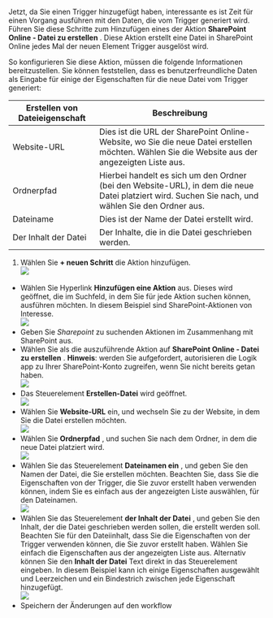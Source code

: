 Jetzt, da Sie einen Trigger hinzugefügt haben, interessante es ist Zeit für einen Vorgang ausführen mit den Daten, die vom Trigger generiert wird. Führen Sie diese Schritte zum Hinzufügen eines der Aktion **SharePoint Online - Datei zu erstellen** . Diese Aktion erstellt eine Datei in SharePoint Online jedes Mal der neuen Element Trigger ausgelöst wird. 

So konfigurieren Sie diese Aktion, müssen die folgende Informationen bereitzustellen. Sie können feststellen, dass es benutzerfreundliche Daten als Eingabe für einige der Eigenschaften für die neue Datei vom Trigger generiert:

|Erstellen von Dateieigenschaft|Beschreibung|
|---|---|
|Website-URL|Dies ist die URL der SharePoint Online-Website, wo Sie die neue Datei erstellen möchten. Wählen Sie die Website aus der angezeigten Liste aus.|
|Ordnerpfad|Hierbei handelt es sich um den Ordner (bei den Website-URL), in dem die neue Datei platziert wird. Suchen Sie nach, und wählen Sie den Ordner aus.|
|Dateiname|Dies ist der Name der Datei erstellt wird.|
|Der Inhalt der Datei|Der Inhalte, die in die Datei geschrieben werden.|

1. Wählen Sie **+ neuen Schritt** die Aktion hinzufügen.  
![](./media/connectors-create-api-sharepointonline/action-1.png)  
- Wählen Sie Hyperlink **Hinzufügen eine Aktion** aus. Dieses wird geöffnet, die im Suchfeld, in dem Sie für jede Aktion suchen können, ausführen möchten. In diesem Beispiel sind SharePoint-Aktionen von Interesse.    
![](./media/connectors-create-api-sharepointonline/action-2.png)    
- Geben Sie *Sharepoint* zu suchenden Aktionen im Zusammenhang mit SharePoint aus.
- Wählen Sie als die auszuführende Aktion auf **SharePoint Online - Datei zu erstellen** .   **Hinweis**: werden Sie aufgefordert, autorisieren die Logik app zu Ihrer SharePoint-Konto zugreifen, wenn Sie nicht bereits getan haben.    
![](./media/connectors-create-api-sharepointonline/action-3.png)    
- Das Steuerelement **Erstellen-Datei** wird geöffnet.   
![](./media/connectors-create-api-sharepointonline/action-4.png)     
- Wählen Sie **Website-URL** ein, und wechseln Sie zu der Website, in dem Sie die Datei erstellen möchten.     
![](./media/connectors-create-api-sharepointonline/action-5.png)  
- Wählen Sie **Ordnerpfad** , und suchen Sie nach dem Ordner, in dem die neue Datei platziert wird.  
![](./media/connectors-create-api-sharepointonline/action-6.png)  
- Wählen Sie das Steuerelement **Dateinamen ein** , und geben Sie den Namen der Datei, die Sie erstellen möchten. Beachten Sie, dass Sie die Eigenschaften von der Trigger, die Sie zuvor erstellt haben verwenden können, indem Sie es einfach aus der angezeigten Liste auswählen, für den Dateinamen.     
![](./media/connectors-create-api-sharepointonline/action-7.png)  
- Wählen Sie das Steuerelement **der Inhalt der Datei** , und geben Sie den Inhalt, der die Datei geschrieben werden sollen, die erstellt werden soll. Beachten Sie für den Dateiinhalt, dass Sie die Eigenschaften von der Trigger verwenden können, die Sie zuvor erstellt haben. Wählen Sie einfach die Eigenschaften aus der angezeigten Liste aus. Alternativ können Sie den **Inhalt der Datei** Text direkt in das Steuerelement eingeben. In diesem Beispiel kann ich einige Eigenschaften ausgewählt und Leerzeichen und ein Bindestrich zwischen jede Eigenschaft hinzugefügt.        
![](./media/connectors-create-api-sharepointonline/action-8.png)  
- Speichern der Änderungen auf den workflow  
